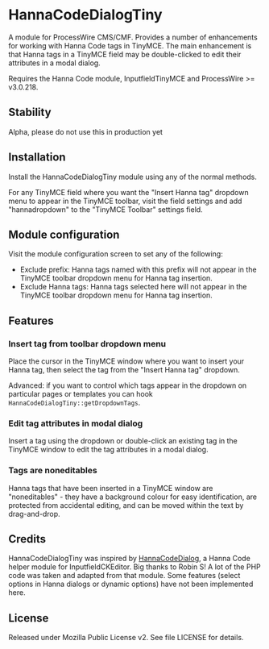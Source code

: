 # HannaCodeDialogTiny

A module for ProcessWire CMS/CMF. Provides a number of enhancements for working with Hanna Code tags in TinyMCE. The main enhancement is that Hanna tags in a TinyMCE field may be double-clicked to edit their attributes in a modal dialog.

Requires the Hanna Code module, InputfieldTinyMCE and ProcessWire >= v3.0.218.

## Stability

Alpha, please do not use this in production yet

## Installation

Install the HannaCodeDialogTiny module using any of the normal methods.

For any TinyMCE field where you want the "Insert Hanna tag" dropdown menu to appear in the TinyMCE toolbar, visit the field settings and add "hannadropdown" to the "TinyMCE Toolbar" settings field.

## Module configuration

Visit the module configuration screen to set any of the following:

* Exclude prefix: Hanna tags named with this prefix will not appear in the TinyMCE toolbar dropdown menu for Hanna tag insertion.
* Exclude Hanna tags: Hanna tags selected here will not appear in the TinyMCE toolbar dropdown menu for Hanna tag insertion.

## Features

### Insert tag from toolbar dropdown menu

Place the cursor in the TinyMCE window where you want to insert your Hanna tag, then select the tag from the "Insert Hanna tag" dropdown.

Advanced: if you want to control which tags appear in the dropdown on particular pages or templates you can hook `HannaCodeDialogTiny::getDropdownTags`. 

### Edit tag attributes in modal dialog

Insert a tag using the dropdown or double-click an existing tag in the TinyMCE window to edit the tag attributes in a modal dialog.

### Tags are noneditables

Hanna tags that have been inserted in a TinyMCE window are "noneditables" - they have a background colour for easy identification, are protected from accidental editing, and can be moved within the text by drag-and-drop.

## Credits

HannaCodeDialogTiny was inspired by [HannaCodeDialog](https://github.com/Toutouwai/HannaCodeDialog), a Hanna Code helper module for InputfieldCKEditor. Big thanks to Robin S! A lot of the PHP code was taken and adapted from that module. Some features (select options in Hanna dialogs or dynamic options) have not been implemented here.

## License

Released under Mozilla Public License v2. See file LICENSE for details.
